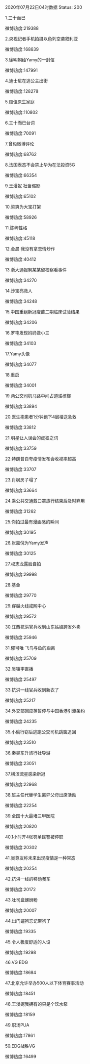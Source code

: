 2020年07月22日04时数据
Status: 200

1.三十而已

微博热度:219388

2.央视记者手机拍摄以色列空袭叙利亚

微博热度:168639

3.徐明朝给Yamy的一封信

微博热度:147991

4.迪士尼在逃公主出街

微博热度:128278

5.顾佳原生家庭

微博热度:110802

6.三十而已台词

微博热度:70091

7.曾毅微博评论

微博热度:68762

8.法国表态不会禁止华为在法投资5G

微博热度:66354

9.王漫妮 社畜缩影

微博热度:65102

10.梁爽为大宝打架

微博热度:58926

11.陈屿性格

微博热度:45118

12.金晨 我没有拿恋情炒作

微博热度:40412

13.浙大通报努某某留校察看事件

微博热度:34270

14.沙宝亮救人

微博热度:34248

15.中国重组新冠疫苗二期临床试验结果

微博热度:34206

16.罗艳发现妈妈做小三

微博热度:34103

17.Yamy头像

微博热度:34077

18.重启

微博热度:34001

19.两公交司机马路中间占道递槟榔

微博热度:33894

20.医生抱患者1分钟跑下4层楼送急救

微博热度:33812

21.明星让人误会的虎狼之词

微博热度:33759

22.特朗普自夸疫情发布会收视率超高

微博热度:33707

23.肖枫房子塌了

微博热度:33664

24.乘公共交通戴口罩旅行结束后及时弃用

微博热度:31262

25.你拍过最有漫画感的瞬间

微博热度:30195

26.张嘉倪为Yamy发声

微博热度:30125

27.权志龙露脸自拍

微博热度:29998

28.基金

微博热度:29770

29.穿越火线戒网中心

微博热度:29572

30.江西抗洪官兵收到山东姑娘跨省外卖

微博热度:25946

31.郁可唯 飞鸟与鱼的距离

微博热度:25709

32.吴镇宇直播

微博热度:25497

33.抗洪一线官兵收到新衣了

微博热度:25217

34.外交部回应英暂停与中国香港引渡条约

微博热度:24235

35.小偷行窃后逃跑公交司机跳窗追回

微博热度:23510

36.秦昊东升旅行社导游

微博热度:23051

37.横滨流星感染新冠

微博热度:22968

38.班主任代替学生离异父母出席活动

微博热度:22254

39.全国十大最堵三甲医院

微博热度:20820

40.1小时开4张罚单民警被停职

微博热度:20302

41.吴尊友称未来出现疫情是一种常态

微博热度:20254

42.抗洪一线的移动餐车

微博热度:20172

43.吐司盒螺蛳粉

微博热度:20007

44.出门遛狗忘记带狗了

微博热度:19335

45.令人极度舒适的人设

微博热度:19298

46.VG EDG

微博热度:18684

47.北京允许举办500人以下体育赛事活动

微博热度:18451

48.王漫妮我拥有的只是个饮水泵

微博热度:18159

49.职场PUA

微博热度:17861

50.EDG战胜VG

微博热度:16499

